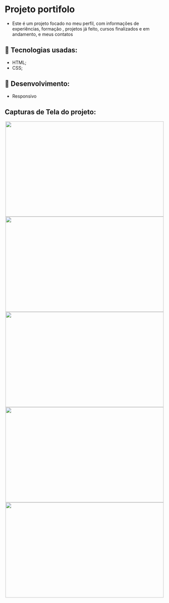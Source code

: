# Projeto portifolo
- Este é um projeto focado no meu perfil, com informações de experiências, formação , projetos já feito, cursos finalizados e em andamento, e meus contatos

## 🔧 Tecnologias usadas:
- HTML;
- CSS;

## 🔧 Desenvolvimento:
- Responsivo



## Capturas de Tela do projeto:

<p align="center">
  <img src="https://drive.google.com/file/d/1RjyqUKzuTo2Ouk7XojFHl3_W5EZeQVtk/view?usp=sharing" height="300" width="500">
  <img src="https://drive.google.com/file/d/1LsvvaE_LISjc8uaz5wcRgRqFO2qNYejY/view?usp=sharing" height="300" width="500">
  <img src="https://drive.google.com/file/d/1TgNFqP7E9G9CmP3388xbzsgQhJTqhlf8/view?usp=sharing" height="300" width="500">
  <img src="https://drive.google.com/file/d/17rD2pHPuRpDS-EAtMRChqZGmF0XtUj81/view?usp=sharing" height="300" width="500">
   <img src="https://drive.google.com/file/d/1DbnWqR6RAK29TQZYzjQGslMMNpazgwwH/view?usp=sharing" height="300" width="500">
</p>
